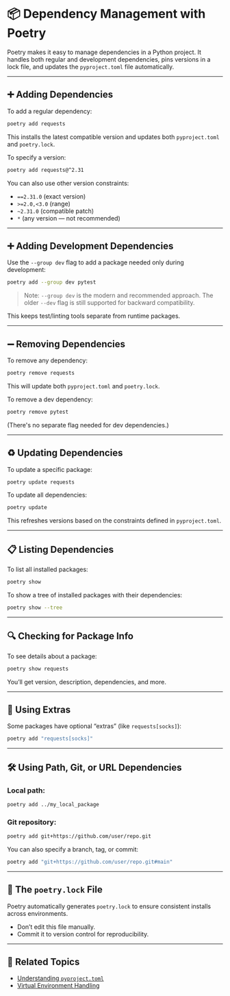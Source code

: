 # 📦 Dependency Management with Poetry

Poetry makes it easy to manage dependencies in a Python project. It handles both regular and development dependencies, pins versions in a lock file, and updates the `pyproject.toml` file automatically.

---

## ➕ Adding Dependencies

To add a regular dependency:

```bash
poetry add requests
```

This installs the latest compatible version and updates both `pyproject.toml` and `poetry.lock`.

To specify a version:

```bash
poetry add requests@^2.31
```

You can also use other version constraints:

* `==2.31.0` (exact version)
* `>=2.0,<3.0` (range)
* `~2.31.0` (compatible patch)
* `*` (any version — not recommended)

---

## ➕ Adding Development Dependencies

Use the `--group dev` flag to add a package needed only during development:

```bash
poetry add --group dev pytest
```

> Note: `--group dev` is the modern and recommended approach. The older `--dev` flag is still supported for backward compatibility.

This keeps test/linting tools separate from runtime packages.

---

## ➖ Removing Dependencies

To remove any dependency:

```bash
poetry remove requests
```

This will update both `pyproject.toml` and `poetry.lock`.

To remove a dev dependency:

```bash
poetry remove pytest
```

(There's no separate flag needed for dev dependencies.)

---

## ♻️ Updating Dependencies

To update a specific package:

```bash
poetry update requests
```

To update all dependencies:

```bash
poetry update
```

This refreshes versions based on the constraints defined in `pyproject.toml`.

---

## 📋 Listing Dependencies

To list all installed packages:

```bash
poetry show
```

To show a tree of installed packages with their dependencies:

```bash
poetry show --tree
```

---

## 🔍 Checking for Package Info

To see details about a package:

```bash
poetry show requests
```

You’ll get version, description, dependencies, and more.

---

## 🧪 Using Extras

Some packages have optional “extras” (like `requests[socks]`):

```bash
poetry add "requests[socks]"
```

---

## 🛠️ Using Path, Git, or URL Dependencies

### Local path:

```bash
poetry add ../my_local_package
```

### Git repository:

```bash
poetry add git+https://github.com/user/repo.git
```

You can also specify a branch, tag, or commit:

```bash
poetry add "git+https://github.com/user/repo.git#main"
```

---

## 🔐 The `poetry.lock` File

Poetry automatically generates `poetry.lock` to ensure consistent installs across environments.

* Don’t edit this file manually.
* Commit it to version control for reproducibility.

---

## 📘 Related Topics

* [Understanding `pyproject.toml`](03_pyproject_toml.md)
* [Virtual Environment Handling](05_virtualenv_handling.md)


